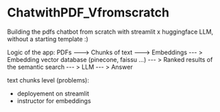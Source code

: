 # ChatwithPDF_Vfromscratch
Building the pdfs chatbot from scratch with streamlit x huggingface LLM, without a starting template :) 


Logic of the app: 
PDFs --->  Chunks of text --->  Embeddings --- > Embedding vector database (pinecone, faissu ...) --- > Ranked results of the semantic search --- > LLM --- > Answer 


text chunks level (problems):
- deployement on streamlit 
- instructor for embeddings